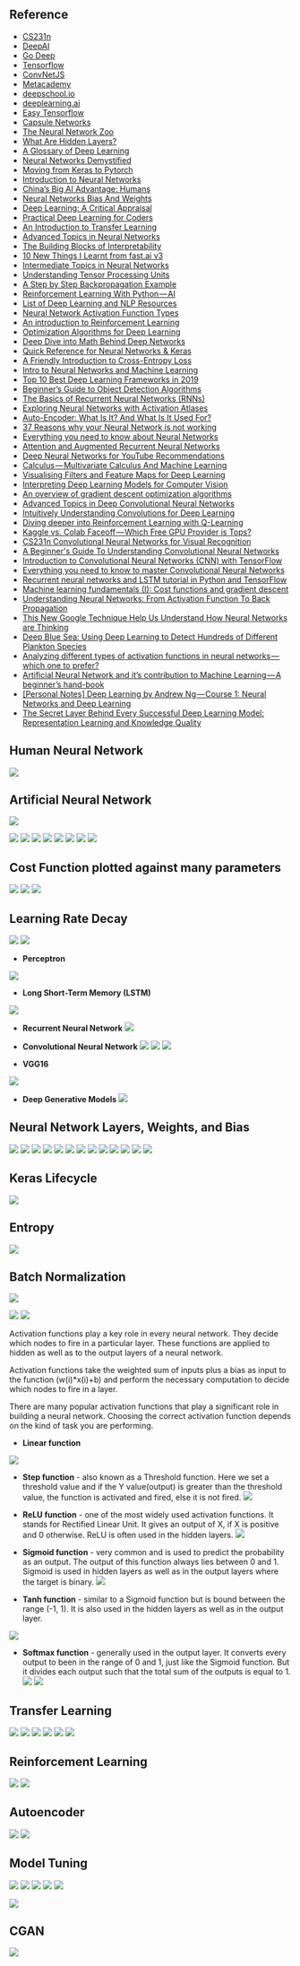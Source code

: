 ## Reference
* [CS231n](http://cs231n.github.io/neural-networks-1/)
* [DeepAI](https://deepai.org)
* [Go Deep](http://www.godeep.ml)
* [Tensorflow](https://www.tensorflow.org/tutorials)
* [ConvNetJS](https://cs.stanford.edu/people/karpathy/convnetjs/index.html)
* [Metacademy](https://metacademy.org/graphs/concepts/weight_decay_neural_networks#focus=backpropagation&mode=learn)
* [deepschool.io](https://github.com/RyanSydney/deepschool.io)
* [deeplearning.ai](https://www.deeplearning.ai)
* [Easy Tensorflow](http://www.easy-tensorflow.com)
* [Capsule Networks](https://medium.com/ai³-theory-practice-business/understanding-hintons-capsule-networks-part-i-intuition-b4b559d1159b)
* [The Neural Network Zoo](http://www.asimovinstitute.org/neural-network-zoo/)
* [What Are Hidden Layers?](https://medium.com/fintechexplained/what-are-hidden-layers-4f54f7328263)
* [A Glossary of Deep Learning](https://medium.com/deeper-learning/a-glossary-of-deep-learning-9cb6292e087e)
* [Neural Networks Demystified](https://www.youtube.com/playlist?list=PLiaHhY2iBX9hdHaRr6b7XevZtgZRa1PoU)
* [Moving from Keras to Pytorch](https://towardsdatascience.com/moving-from-keras-to-pytorch-f0d4fff4ce79)
* [Introduction to Neural Networks](https://towardsdatascience.com/simple-introduction-to-neural-networks-ac1d7c3d7a2c)
* [China’s Big AI Advantage: Humans](https://www.youtube.com/watch?v=tMZgRTQ-hv4)
* [Neural Networks Bias And Weights](https://medium.com/fintechexplained/neural-networks-bias-and-weights-10b53e6285da)
* [Deep Learning: A Critical Appraisal](https://arxiv.org/ftp/arxiv/papers/1801/1801.00631.pdf)
* [Practical Deep Learning for Coders](https://course.fast.ai)
* [An Introduction to Transfer Learning](https://medium.com/georgian-impact-blog/transfer-learning-part-1-ed0c174ad6e7)
* [Advanced Topics in Neural Networks](https://towardsdatascience.com/advanced-topics-in-neural-networks-f27fbcc638ae)
* [The Building Blocks of Interpretability](https://distill.pub/2018/building-blocks/)
* [10 New Things I Learnt from fast.ai v3](https://towardsdatascience.com/10-new-things-i-learnt-from-fast-ai-v3-4d79c1f07e33)
* [Intermediate Topics in Neural Networks](https://towardsdatascience.com/comprehensive-introduction-to-neural-network-architecture-c08c6d8e5d98)
* [Understanding Tensor Processing Units](https://medium.com/sciforce/understanding-tensor-processing-units-10ff41f50e78)
* [A Step by Step Backpropagation Example](https://mattmazur.com/2015/03/17/a-step-by-step-backpropagation-example/)
* [Reinforcement Learning With Python — AI](https://medium.com/@rinu.gour123/reinforcement-learning-with-python-ai-92951084a9e6)
* [List of Deep Learning and NLP Resources](http://cs-www.cs.yale.edu/homes/radev/dlnlp2017.pdf)
* [Neural Network Activation Function Types](https://medium.com/fintechexplained/neural-network-activation-function-types-a85963035196)
* [An introduction to Reinforcement Learning](https://medium.freecodecamp.org/an-introduction-to-reinforcement-learning-4339519de419)
* [Optimization Algorithms for Deep Learning](https://medium.com/analytics-vidhya/optimization-algorithms-for-deep-learning-1f1a2bd4c46b)
* [Deep Dive into Math Behind Deep Networks](https://towardsdatascience.com/https-medium-com-piotr-skalski92-deep-dive-into-deep-networks-math-17660bc376ba)
* [Quick Reference for Neural Networks & Keras](https://medium.com/@billypyu/quick-reference-neural-networks-keras-90341f556264)
* [A Friendly Introduction to Cross-Entropy Loss](https://rdipietro.github.io/friendly-intro-to-cross-entropy-loss/)
* [Intro to Neural Networks and Machine Learning](http://www.cs.toronto.edu/~rgrosse/courses/csc321_2017/)
* [Top 10 Best Deep Learning Frameworks in 2019](https://towardsdatascience.com/top-10-best-deep-learning-frameworks-in-2019-5ccb90ea6de)
* [Beginner’s Guide to Object Detection Algorithms](https://towardsdatascience.com/beginners-guide-to-object-detection-algorithms-6620fb31c375)
* [The Basics of Recurrent Neural Networks (RNNs)](https://medium.com/towards-artificial-intelligence/whirlwind-tour-of-rnns-a11effb7808f)
* [Exploring Neural Networks with Activation Atlases](https://distill.pub/2019/activation-atlas/)
* [Auto-Encoder: What Is It? And What Is It Used For?](https://towardsdatascience.com/auto-encoder-what-is-it-and-what-is-it-used-for-part-1-3e5c6f017726)
* [37 Reasons why your Neural Network is not working](https://blog.slavv.com/37-reasons-why-your-neural-network-is-not-working-4020854bd607)
* [Everything you need to know about Neural Networks](https://hackernoon.com/everything-you-need-to-know-about-neural-networks-8988c3ee4491)
* [Attention and Augmented Recurrent Neural Networks](https://distill.pub/2016/augmented-rnns/)
* [Deep Neural Networks for YouTube Recommendations](https://static.googleusercontent.com/media/research.google.com/ru//pubs/archive/45530.pdf)
* [Calculus — Multivariate Calculus And Machine Learning](https://medium.com/fintechexplained/calculus-multivariate-calculus-and-machine-learning-242b9efcb41c)
* [Visualising Filters and Feature Maps for Deep Learning](https://towardsdatascience.com/visualising-filters-and-feature-maps-for-deep-learning-d814e13bd671)
* [Interpreting Deep Learning Models for Computer Vision](https://medium.com/google-developer-experts/interpreting-deep-learning-models-for-computer-vision-f95683e23c1d)
* [An overview of gradient descent optimization algorithms](http://ruder.io/optimizing-gradient-descent/)
* [Advanced Topics in Deep Convolutional Neural Networks](https://towardsdatascience.com/advanced-topics-in-deep-convolutional-neural-networks-71ef1190522d)
* [Intuitively Understanding Convolutions for Deep Learning](https://towardsdatascience.com/intuitively-understanding-convolutions-for-deep-learning-1f6f42faee1)
* [Diving deeper into Reinforcement Learning with Q-Learning](https://medium.freecodecamp.org/diving-deeper-into-reinforcement-learning-with-q-learning-c18d0db58efe)
* [Kaggle vs. Colab Faceoff — Which Free GPU Provider is Tops?](https://towardsdatascience.com/kaggle-vs-colab-faceoff-which-free-gpu-provider-is-tops-d4f0cd625029)
* [CS231n Convolutional Neural Networks for Visual Recognition](http://cs231n.github.io)
* [A Beginner's Guide To Understanding Convolutional Neural Networks](https://adeshpande3.github.io/A-Beginner%27s-Guide-To-Understanding-Convolutional-Neural-Networks-Part-2/)
* [Introduction to Convolutional Neural Networks (CNN) with TensorFlow](https://towardsdatascience.com/introduction-to-convolutional-neural-networks-cnn-with-tensorflow-57e2f4837e18)
* [Everything you need to know to master Convolutional Neural Networks](https://medium.freecodecamp.org/everything-you-need-to-know-to-master-convolutional-neural-networks-ef98ca3c7655)
* [Recurrent neural networks and LSTM tutorial in Python and TensorFlow](https://adventuresinmachinelearning.com/recurrent-neural-networks-lstm-tutorial-tensorflow/)
* [Machine learning fundamentals (I): Cost functions and gradient descent](https://towardsdatascience.com/machine-learning-fundamentals-via-linear-regression-41a5d11f5220)
* [Understanding Neural Networks: From Activation Function To Back Propagation](https://medium.com/fintechexplained/neural-networks-activation-function-to-back-propagation-understanding-neural-networks-bdd036c3f29f)
* [This New Google Technique Help Us Understand How Neural Networks are Thinking](https://towardsdatascience.com/this-new-google-technique-help-us-understand-how-neural-networks-are-thinking-229f783300)
* [Deep Blue Sea: Using Deep Learning to Detect Hundreds of Different Plankton Species](https://towardsdatascience.com/deep-blue-sea-using-deep-learning-to-detect-hundreds-of-different-plankton-species-dff895d3b226)
* [Analyzing different types of activation functions in neural networks — which one to prefer?](https://towardsdatascience.com/analyzing-different-types-of-activation-functions-in-neural-networks-which-one-to-prefer-e11649256209)
* [Artificial Neural Network and it’s contribution to Machine Learning — A beginner’s hand-book](https://blog.goodaudience.com/artificial-neural-networks-and-its-contribution-to-machine-learning-a-beginner-s-hand-book-ab7f4e7b230e)
* [[Personal Notes] Deep Learning by Andrew Ng — Course 1: Neural Networks and Deep Learning](https://medium.com/@keonyonglee/bread-and-butter-from-deep-learning-by-andrew-ng-course-1-neural-networks-and-deep-learning-41563b8fc5d8)
* [The Secret Layer Behind Every Successful Deep Learning Model: Representation Learning and Knowledge Quality](https://towardsdatascience.com/the-secret-layer-behind-every-successful-deep-learning-model-representation-learning-and-knowledge-8f352018c561)

## Human Neural Network
![](https://github.com/geoffreylink/Projects/blob/master/11%20Deep%20Learning/images/HumanNeuralNetwork.png)

## Artificial Neural Network
![](https://github.com/geoffreylink/Projects/blob/master/11%20Deep%20Learning/images/GeneralLearningAlgorithm.png)

![](https://github.com/geoffreylink/Projects/blob/master/11%20Deep%20Learning/images/ForwardAndBackwardPropagation.png)
![](https://github.com/geoffreylink/Projects/blob/master/11%20Deep%20Learning/images/NeuralNetwork_02.png)
![](https://github.com/geoffreylink/Projects/blob/master/11%20Deep%20Learning/images/NeuralNetwork_01.png)
![](https://github.com/geoffreylink/Projects/blob/master/11%20Deep%20Learning/images/ArtificialNeuralNetwork.png)
![](https://github.com/geoffreylink/Projects/blob/master/11%20Deep%20Learning/images/NeuralNetworkWeightsActivation.png)
![](https://github.com/geoffreylink/Projects/blob/master/11%20Deep%20Learning/images/Weights.png)
![](https://github.com/geoffreylink/Projects/blob/master/11%20Deep%20Learning/images/GradientDescent.png)
![](https://github.com/geoffreylink/Projects/blob/master/11%20Deep%20Learning/images/CostFunctionOneParameter.png)
## Cost Function plotted against many parameters
![](https://github.com/geoffreylink/Projects/blob/master/11%20Deep%20Learning/images/CostFunctionManyParameters.png)
![](https://github.com/geoffreylink/Projects/blob/master/11%20Deep%20Learning/images/GlobalvsLocalMinimum.png)
![](https://github.com/geoffreylink/Projects/blob/master/11%20Deep%20Learning/images/LearningRate.png)
## Learning Rate Decay
![](https://github.com/geoffreylink/Projects/blob/master/11%20Deep%20Learning/images/LearningRateDecay.png)
![](https://github.com/geoffreylink/Projects/blob/master/11%20Deep%20Learning/images/GradientClipping.png)

* __Perceptron__

![](https://github.com/geoffreylink/Projects/blob/master/11%20Deep%20Learning/images/Perceptron.png)

* __Long Short-Term Memory (LSTM)__

![](https://github.com/geoffreylink/Projects/blob/master/11%20Deep%20Learning/images/LongShortTermMemory.png)

* __Recurrent Neural Network__
![](https://github.com/geoffreylink/Projects/blob/master/11%20Deep%20Learning/images/RecurrentNeuralNetwork.png)

* __Convolutional Neural Network__
![](https://github.com/geoffreylink/Projects/blob/master/11%20Deep%20Learning/images/BasicCNN.png)
![](https://github.com/geoffreylink/Projects/blob/master/11%20Deep%20Learning/images/ConvolutionalNeuralNetwork_01.png)
![](https://github.com/geoffreylink/Projects/blob/master/11%20Deep%20Learning/images/ConvolutionalNeuralNetwork_02.png)

* __VGG16__

![](https://github.com/geoffreylink/Projects/blob/master/11%20Deep%20Learning/images/VGG16.png)

* __Deep Generative Models__
![](https://github.com/geoffreylink/Projects/blob/master/11%20Deep%20Learning/images/TaxonomyOfDeepGenerativeModels.png)

## Neural Network Layers, Weights, and Bias
![](https://github.com/geoffreylink/Projects/blob/master/11%20Deep%20Learning/images/NeuralNetworkWeightsBias_01.png)
![](https://github.com/geoffreylink/Projects/blob/master/11%20Deep%20Learning/images/NeuralNetworkWeightsBias_02.png)
![](https://github.com/geoffreylink/Projects/blob/master/11%20Deep%20Learning/images/NeuralNetworkWeightsBias_03.png)
![](https://github.com/geoffreylink/Projects/blob/master/11%20Deep%20Learning/images/NeuralNetworkWeightsBias_04.png)
![](https://github.com/geoffreylink/Projects/blob/master/11%20Deep%20Learning/images/NeuralNetworkWeightsBias_05.png)
![](https://github.com/geoffreylink/Projects/blob/master/11%20Deep%20Learning/images/NeuralNetworkLayers_01.png)
![](https://github.com/geoffreylink/Projects/blob/master/11%20Deep%20Learning/images/NeuralNetworkLayers_02.png)
![](https://github.com/geoffreylink/Projects/blob/master/11%20Deep%20Learning/images/NeuralNetworkLayers_03.png)
![](https://github.com/geoffreylink/Projects/blob/master/11%20Deep%20Learning/images/NeuralNetworkLayers_04.png)
![](https://github.com/geoffreylink/Projects/blob/master/11%20Deep%20Learning/images/NeuralNetworkLayers_05.png)
![](https://github.com/geoffreylink/Projects/blob/master/11%20Deep%20Learning/images/NeuralNetworkLayers_06.png)
![](https://github.com/geoffreylink/Projects/blob/master/11%20Deep%20Learning/images/NeuralNetworkLayers_07.png)
![](https://github.com/geoffreylink/Projects/blob/master/11%20Deep%20Learning/images/NeuralNetworkLayers_08.png)

## Keras Lifecycle
![](https://github.com/geoffreylink/Projects/blob/master/11%20Deep%20Learning/images/Keras_Lifecycle.png)

## Entropy
![](https://github.com/geoffreylink/Projects/blob/master/11%20Deep%20Learning/images/Entropy.jpg)

## Batch Normalization
![](https://github.com/geoffreylink/Projects/blob/master/11%20Deep%20Learning/images/BatchNormalization.png)

![](https://github.com/geoffreylink/Projects/blob/master/11%20Deep%20Learning/images/ActivationFunctions_01.png)
![](https://github.com/geoffreylink/Projects/blob/master/11%20Deep%20Learning/images/ActivationFunctions_02.png)

Activation functions play a key role in every neural network. They decide which nodes to fire in a particular layer. These functions are applied to hidden as well as to the output layers of a neural network.

Activation functions take the weighted sum of inputs plus a bias as input to the function (w(i)*x(i)+b) and perform the necessary computation to decide which nodes to fire in a layer.

There are many popular activation functions that play a significant role in building a neural network. Choosing the correct activation function depends on the kind of task you are performing.

* __Linear function__

![](https://github.com/geoffreylink/Projects/blob/master/11%20Deep%20Learning/images/LinearFunction.png)

* __Step function__ - also known as a Threshold function. Here we set a threshold value and if the Y value(output) is greater than the threshold value, the function is activated and fired, else it is not fired.
![](https://github.com/geoffreylink/Projects/blob/master/11%20Deep%20Learning/images/StepFunction.png)

* __ReLU function__ - one of the most widely used activation functions. It stands for Rectified Linear Unit. It gives an output of X, if X is positive and 0 otherwise. ReLU is often used in the hidden layers.
![](https://github.com/geoffreylink/Projects/blob/master/11%20Deep%20Learning/images/ReLUFunction.png)

* __Sigmoid function__ - very common and is used to predict the probability as an output. The output of this function always lies between 0 and 1. Sigmoid is used in hidden layers as well as in the output layers where the target is binary.
![](https://github.com/geoffreylink/Projects/blob/master/11%20Deep%20Learning/images/SigmoidFunction.png)

* __Tanh function__ - similar to a Sigmoid function but is bound between the range (-1, 1). It is also used in the hidden layers as well as in the output layer.

![](https://github.com/geoffreylink/Projects/blob/master/11%20Deep%20Learning/images/TanhFunction.png)

* __Softmax function__ - generally used in the output layer. It converts every output to been in the range of 0 and 1, just like the Sigmoid function. But it divides each output such that the total sum of the outputs is equal to 1.
![](https://github.com/geoffreylink/Projects/blob/master/11%20Deep%20Learning/images/SoftmaxFunction_01.png)
![](https://github.com/geoffreylink/Projects/blob/master/11%20Deep%20Learning/images/SoftmaxFunction_02.png)

## Transfer Learning
![](https://github.com/geoffreylink/Projects/blob/master/11%20Deep%20Learning/images/TransferLearningIdea.png)
![](https://github.com/geoffreylink/Projects/blob/master/11%20Deep%20Learning/images/TransferLearning_Basic.png)
![](https://github.com/geoffreylink/Projects/blob/master/11%20Deep%20Learning/images/TransferLearning_01.png)
![](https://github.com/geoffreylink/Projects/blob/master/11%20Deep%20Learning/images/TransferLearning_02.png)
![](https://github.com/geoffreylink/Projects/blob/master/11%20Deep%20Learning/images/TransferLearning_03.png)
![](https://github.com/geoffreylink/Projects/blob/master/11%20Deep%20Learning/images/TransferLearning_04.png)

## Reinforcement Learning
![](https://github.com/geoffreylink/Projects/blob/master/11%20Deep%20Learning/images/ReinforcementLearning_01.png)
![](https://github.com/geoffreylink/Projects/blob/master/11%20Deep%20Learning/images/ReinforcementLearning_02.png)

## Autoencoder
![](https://github.com/geoffreylink/Projects/blob/master/11%20Deep%20Learning/images/Autoencoder_01.png)
![](https://github.com/geoffreylink/Projects/blob/master/11%20Deep%20Learning/images/Autoencoder_02.png)

## Model Tuning
![](https://github.com/geoffreylink/Projects/blob/master/11%20Deep%20Learning/images/AugmentedCat.png)
![](https://github.com/geoffreylink/Projects/blob/master/11%20Deep%20Learning/images/Dropout.png)
![](https://github.com/geoffreylink/Projects/blob/master/11%20Deep%20Learning/images/Overfitting.png)
![](https://github.com/geoffreylink/Projects/blob/master/11%20Deep%20Learning/images/EarlyStopping.png)
![](https://github.com/geoffreylink/Projects/blob/master/11%20Deep%20Learning/images/ParsimonyWins.png)

![](https://github.com/geoffreylink/Projects/blob/master/11%20Deep%20Learning/images/GAN.png)
## CGAN
![](https://github.com/geoffreylink/Projects/blob/master/11%20Deep%20Learning/images/CGAN.png)
